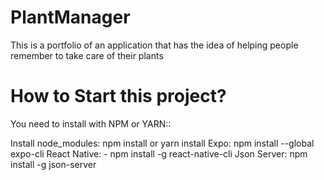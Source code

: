 # PlantManager
This is a portfolio of an application that has the idea of helping people remember to take care of their plants

# How to Start this project?
You need to install with NPM or YARN::

Install node_modules: npm install or yarn install
Expo: npm install --global expo-cli
React Native: - npm install -g react-native-cli
Json Server: npm install -g json-server


